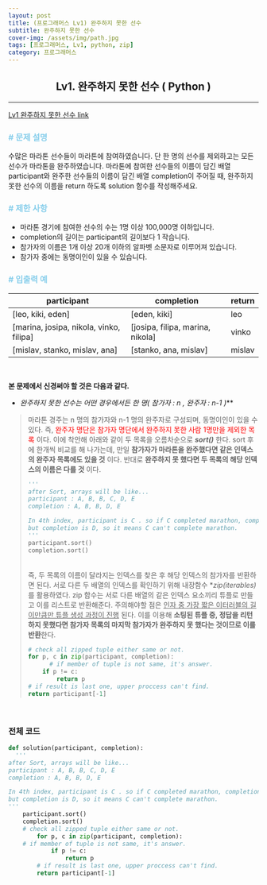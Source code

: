 ```yaml
---
layout: post
title: (프로그래머스 Lv1) 완주하지 못한 선수
subtitle: 완주하지 못한 선수
cover-img: /assets/img/path.jpg
tags: [프로그래머스, Lv1, python, zip]
category: 프로그래머스
---
```


<center>
  <h2>
    Lv1. 완주하지 못한 선수 ( Python )
  </h2>
</center>

------
[Lv1 완주하지 못한 선수 link](https://programmers.co.kr/learn/courses/30/lessons/42576) 
<br>
### <span style="color:skyblue"># 문제 설명</span>

수많은 마라톤 선수들이 마라톤에 참여하였습니다. 단 한 명의 선수를 제외하고는 모든 선수가 마라톤을 완주하였습니다. 마라톤에 참여한 선수들의 이름이 담긴 배열 participant와 완주한 선수들의 이름이 담긴 배열 completion이 주어질 때, 완주하지 못한 선수의 이름을 return 하도록 solution 함수를 작성해주세요.

### <span style="color:skyblue"># 제한 사항</span>

- 마라톤 경기에 참여한 선수의 수는 1명 이상 100,000명 이하입니다.
- completion의 길이는 participant의 길이보다 1 작습니다.
- 참가자의 이름은 1개 이상 20개 이하의 알파벳 소문자로 이루어져 있습니다.
- 참가자 중에는 동명이인이 있을 수 있습니다.

### <span style="color:skyblue"># 입출력 예</span>

| participant                             | completion                       | return |
| --------------------------------------- | -------------------------------- | ------ |
| [leo, kiki, eden]                       | [eden, kiki]                     | leo    |
| [marina, josipa, nikola, vinko, filipa] | [josipa, filipa, marina, nikola] | vinko  |
| [mislav, stanko, mislav, ana]           | [stanko, ana, mislav]            | mislav |

<br>

 **본 문제에서 신경써야 할 것은 다음과 같다.**

- **완주하지 못한 선수는 어떤 경우에서든 한 명*( 참가자 : n , 완주자 : n-1 )***

>  마라톤 경주는 n 명의 참가자와 n-1 명의 완주자로 구성되며, 동명이인이 있을 수 있다.  즉, <span style="color:red">완주자 명단은 참가자 명단에서 완주하지 못한 사람 1명만을 제외한 목록</span> 이다. 이에 착안해 아래와 같이 두 목록을 오름차순으로 ***sort()*** 한다. sort 후에 한개씩 비교를 해 나가는데, 만일 **참가자가 마라톤을 완주했다면 같은 인덱스의 완주자 목록에도 있을 것** 이다. 반대로 **완주하지 못 했다면 두 목록의 해당 인덱스의 이름은 다를 것** 이다. 
>
> ~~~python
> '''
> after Sort, arrays will be like...
> participant : A, B, B, C, D, E
> completion : A, B, B, D, E
> 
> In 4th index, participant is C . so if C completed marathon, completion must be C.
> but completion is D, so it means C can't complete marathon.
> '''
> participant.sort()
> completion.sort()
> ~~~
>
> <br>즉, 두 목록의 이름이 달라지는 인덱스를 찾은 후 해당 인덱스의 참가자를 반환하면 된다. 서로 다른 두 배열의 인덱스를 확인하기 위해 내장함수 **zip(*iterables)** 를 활용하였다. zip 함수는 서로 다른 배열의 같은 인덱스 요소끼리 튜플로 만들고 이를 리스트로  반환해준다. 주의해야할 점은 <u>인자 중 가장 짧은 이터러블의 길이만큼만 튜플 생성 과정이 진행</u> 된다. 이를 이용해 **소팅된 튜플 중, 정답을 리턴하지 못했다면 참가자 목록의 마지막 참가자가 완주하지 못 했다는 것이므로 이를 반환**한다.
>
> ```python
> # check all zipped tuple either same or not.
> for p, c in zip(participant, completion):
>   	# if member of tuple is not same, it's answer.
>     if p != c:
>         return p
> # if result is last one, upper proccess can't find. 
> return participant[-1]
> ```
>
> 

<br>

### 전체 코드

```python
def solution(participant, completion):
  '''
after Sort, arrays will be like...
participant : A, B, B, C, D, E
completion : A, B, B, D, E

In 4th index, participant is C . so if C completed marathon, completion must be C.
but completion is D, so it means C can't complete marathon.
'''
    participant.sort()
    completion.sort()
    # check all zipped tuple either same or not.
		for p, c in zip(participant, completion):
  	# if member of tuple is not same, it's answer.
    		if p != c:
        		return p
		# if result is last one, upper proccess can't find. 
		return participant[-1]
```

